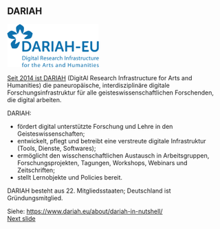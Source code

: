 ## DARIAH

<a href="https://www.dariah.eu/"><img src="media/dariah.png" alt="LOGO DARIAH" height="100px"/>

Seit 2014 ist [DARIAH](https://www.dariah.eu/) (DigitAl Research Infrastructure for Arts and Humanities) die paneuropäische, interdisziplinäre digitale Forschungsinfrastruktur für alle geisteswissenschaftlichen Forschenden, die digital arbeiten.  

DARIAH: 
- fördert digital unterstützte Forschung und Lehre in den Geisteswissenschaften;
- entwickelt, pflegt und betreibt eine verstreute digitale Infrastruktur (Tools, Dienste, Softwares);
- ermöglicht den wisschenschaftlichen Austausch in Arbeitsgruppen, Forschungsprojekten, Tagungen, Workshops, Webinars und Zeitschriften;
- stellt Lernobjekte und Policies bereit.
 
DARIAH besteht aus 22. Mitgliedsstaaten; Deutschland ist Gründungsmitglied.

Siehe: https://www.dariah.eu/about/dariah-in-nutshell/  
[Next slide](03.md)
